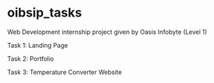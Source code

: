 # oibsip_tasks
Web Development internship project given by Oasis Infobyte (Level 1)

Task 1: Landing Page

Task 2: Portfolio

Task 3: Temperature Converter Website
